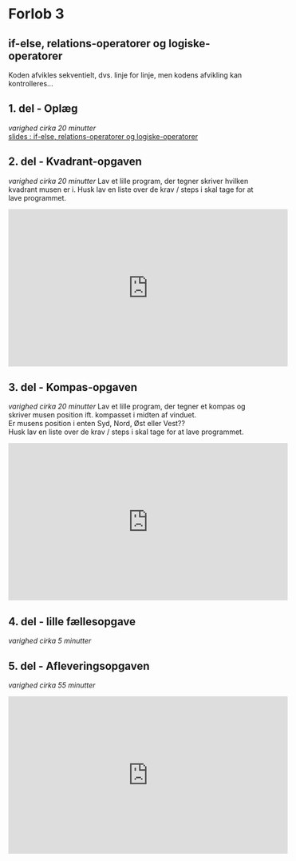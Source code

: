 # Forlob 3
## if-else, relations-operatorer og logiske-operatorer

Koden afvikles sekventielt, dvs. linje for linje, men kodens afvikling kan kontrolleres...

## 1. del - Oplæg
*varighed cirka 20 minutter*  
[slides : if-else, relations-operatorer og logiske-operatorer](if_else_og_operatorer.pdf)

## 2. del - Kvadrant-opgaven
*varighed cirka 20 minutter*
Lav et lille program, der tegner skriver hvilken kvadrant musen er i.
Husk lav en liste over de krav / steps i skal tage for at lave programmet.  

<iframe width="560" height="315" src="https://www.youtube.com/embed/n-WkLxDzIOc?rel=0" title="YouTube video player" frameborder="0" allow="accelerometer; autoplay; clipboard-write; encrypted-media; gyroscope; picture-in-picture" allowfullscreen></iframe>

## 3. del - Kompas-opgaven
*varighed cirka 20 minutter*
Lav et lille program, der tegner et kompas og skriver musen position ift. kompasset i midten af vinduet.   
Er musens position i enten Syd, Nord, Øst eller Vest??   
Husk lav en liste over de krav / steps i skal tage for at lave programmet.  

<iframe width="560" height="315" src="https://www.youtube.com/embed/FOtPUsnr2-E?rel=0" title="YouTube video player" frameborder="0" allow="accelerometer; autoplay; clipboard-write; encrypted-media; gyroscope; picture-in-picture" allowfullscreen></iframe>

## 4. del - lille fællesopgave
*varighed cirka 5 minutter*


## 5. del - Afleveringsopgaven
*varighed cirka 55 minutter*

<iframe width="560" height="315" src="https://www.youtube.com/embed/VjsKlSEuVcQ?rel=0" title="YouTube video player" frameborder="0" allow="accelerometer; autoplay; clipboard-write; encrypted-media; gyroscope; picture-in-picture" allowfullscreen></iframe>

